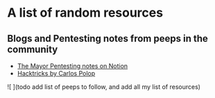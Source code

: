 # A list of random resources

## Blogs and Pentesting notes from peeps in the community

- [The Mayor Pentesting notes on Notion](https://themayor.notion.site/themayor/Pentesting-Notes-9c46a29fdead4d1880c70bfafa8d453a)
- [Hacktricks by Carlos Polop](https://book.hacktricks.xyz/)

![ ](todo add list of peeps to follow, and add all my list of resources)
